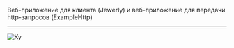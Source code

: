 Веб-приложение для клиента (Jewerly) и веб-приложение для передачи http-запросов (ExampleHttp) 
___
![Ку](https://i.pinimg.com/originals/f4/d2/96/f4d2961b652880be432fb9580891ed62.png)
